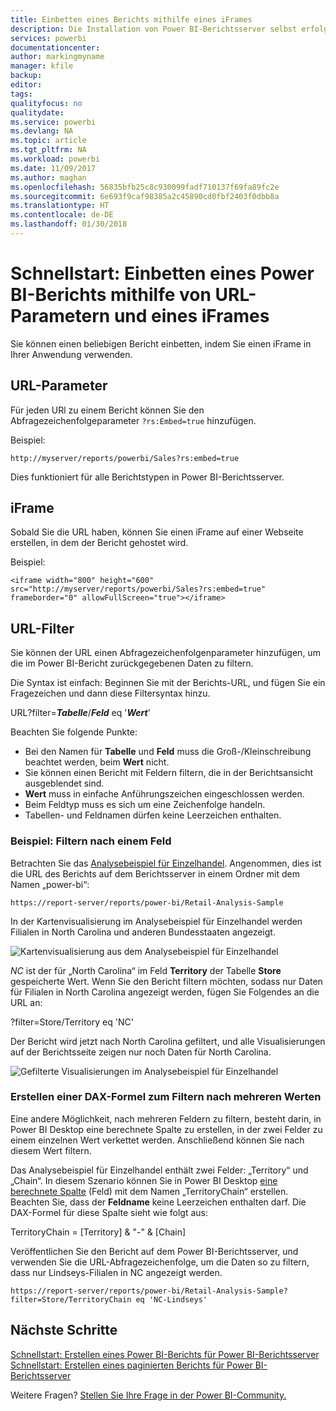 ```yaml
---
title: Einbetten eines Berichts mithilfe eines iFrames
description: Die Installation von Power BI-Berichtsserver selbst erfolgt sehr schnell. Die Schritte zum Herunterladen, Installieren und Konfigurieren bis zur Inbetriebnahme dauern nur wenige Minuten.
services: powerbi
documentationcenter: 
author: markingmyname
manager: kfile
backup: 
editor: 
tags: 
qualityfocus: no
qualitydate: 
ms.service: powerbi
ms.devlang: NA
ms.topic: article
ms.tgt_pltfrm: NA
ms.workload: powerbi
ms.date: 11/09/2017
ms.author: maghan
ms.openlocfilehash: 56835bfb25c8c930099fadf710137f69fa89fc2e
ms.sourcegitcommit: 6e693f9caf98385a2c45890cd0fbf2403f0dbb8a
ms.translationtype: HT
ms.contentlocale: de-DE
ms.lasthandoff: 01/30/2018
---
```

# <a name="quickstart-embed-a-power-bi-report-using-an-iframe-and-url-parameters"></a>Schnellstart: Einbetten eines Power BI-Berichts mithilfe von URL-Parametern und eines iFrames

Sie können einen beliebigen Bericht einbetten, indem Sie einen iFrame in Ihrer Anwendung verwenden. 

## <a name="url-parameter"></a>URL-Parameter

Für jeden URl zu einem Bericht können Sie den Abfragezeichenfolgeparameter `?rs:Embed=true` hinzufügen.

Beispiel:

```
http://myserver/reports/powerbi/Sales?rs:embed=true
```

Dies funktioniert für alle Berichtstypen in Power BI-Berichtsserver.

## <a name="iframe"></a>iFrame

Sobald Sie die URL haben, können Sie einen iFrame auf einer Webseite erstellen, in dem der Bericht gehostet wird.

Beispiel:

```
<iframe width="800" height="600" src="http://myserver/reports/powerbi/Sales?rs:embed=true" frameborder="0" allowFullScreen="true"></iframe>
```

## <a name="url-filter"></a>URL-Filter

Sie können der URL einen Abfragezeichenfolgenparameter hinzufügen, um die im Power BI-Bericht zurückgegebenen Daten zu filtern.

Die Syntax ist einfach: Beginnen Sie mit der Berichts-URL, und fügen Sie ein Fragezeichen und dann diese Filtersyntax hinzu.

URL?filter=***Tabelle***/***Feld*** eq '***Wert***'

Beachten Sie folgende Punkte:

- Bei den Namen für **Tabelle** und **Feld** muss die Groß-/Kleinschreibung beachtet werden, beim **Wert** nicht.
- Sie können einen Bericht mit Feldern filtern, die in der Berichtsansicht ausgeblendet sind.
- **Wert** muss in einfache Anführungszeichen eingeschlossen werden.
- Beim Feldtyp muss es sich um eine Zeichenfolge handeln.
- Tabellen- und Feldnamen dürfen keine Leerzeichen enthalten.

###  <a name="example-filter-on-a-field"></a>Beispiel: Filtern nach einem Feld

Betrachten Sie das [Analysebeispiel für Einzelhandel](../sample-datasets.md). Angenommen, dies ist die URL des Berichts auf dem Berichtsserver in einem Ordner mit dem Namen „power-bi“:

```
https://report-server/reports/power-bi/Retail-Analysis-Sample
```

In der Kartenvisualisierung im Analysebeispiel für Einzelhandel werden Filialen in North Carolina und anderen Bundesstaaten angezeigt.

![Kartenvisualisierung aus dem Analysebeispiel für Einzelhandel](media/quickstart-embed/report-server-retail-analysis-sample-map.png)

*NC* ist der für „North Carolina“ im Feld **Territory** der Tabelle **Store** gespeicherte Wert. Wenn Sie den Bericht filtern möchten, sodass nur Daten für Filialen in North Carolina angezeigt werden, fügen Sie Folgendes an die URL an:

?filter=Store/Territory eq 'NC'

Der Bericht wird jetzt nach North Carolina gefiltert, und alle Visualisierungen auf der Berichtsseite zeigen nur noch Daten für North Carolina.

![Gefilterte Visualisierungen im Analysebeispiel für Einzelhandel](media/quickstart-embed/report-server-retail-analysis-sample-filtered-map.png)

### <a name="create-a-dax-formula-to-filter-on-multiple-values"></a>Erstellen einer DAX-Formel zum Filtern nach mehreren Werten

Eine andere Möglichkeit, nach mehreren Feldern zu filtern, besteht darin, in Power BI Desktop eine berechnete Spalte zu erstellen, in der zwei Felder zu einem einzelnen Wert verkettet werden. Anschließend können Sie nach diesem Wert filtern.

Das Analysebeispiel für Einzelhandel enthält zwei Felder: „Territory“ und „Chain“. In diesem Szenario können Sie in Power BI Desktop [eine berechnete Spalte](../desktop-tutorial-create-calculated-columns.md) (Feld) mit dem Namen „TerritoryChain“ erstellen. Beachten Sie, dass der **Feldname** keine Leerzeichen enthalten darf. Die DAX-Formel für diese Spalte sieht wie folgt aus:

TerritoryChain = [Territory] & "-" & [Chain]

Veröffentlichen Sie den Bericht auf dem Power BI-Berichtsserver, und verwenden Sie die URL-Abfragezeichenfolge, um die Daten so zu filtern, dass nur Lindseys-Filialen in NC angezeigt werden.

```
https://report-server/reports/power-bi/Retail-Analysis-Sample?filter=Store/TerritoryChain eq 'NC-Lindseys'

```

## <a name="next-steps"></a>Nächste Schritte

[Schnellstart: Erstellen eines Power BI-Berichts für Power BI-Berichtsserver](quickstart-create-powerbi-report.md)  
[Schnellstart: Erstellen eines paginierten Berichts für Power BI-Berichtsserver](quickstart-create-paginated-report.md)  

Weitere Fragen? [Stellen Sie Ihre Frage in der Power BI-Community.](https://community.powerbi.com/)